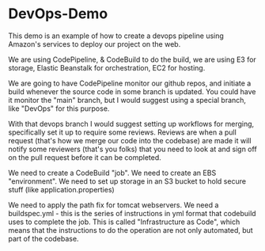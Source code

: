 # DevOps-Demo

This demo is an example of how to create a devops pipeline using Amazon's services to deploy our project on the web.

We are using CodePipeline, & CodeBuild to do the build, we are using E3 for storage, Elastic Beanstalk for orchestration, EC2 for hosting.

We are going to have CodePipeline monitor our github repos, and initiate a build whenever the source code in some branch is updated. You could have it monitor the "main" branch, but I would suggest using a special branch, like "DevOps" for this purpose.

With that devops branch I would suggest setting up workflows for merging, specifically set it up to require some reviews. Reviews are when a pull request (that's how we merge our code into the codebase) are made it will notify some reviewers (that's you folks) that you need to look at and sign off on the pull request before it can be completed.

We need to create a CodeBuild "job".
We need to create an EBS "environment".
We need to set up storage in an S3 bucket to hold secure stuff (like application.properties)


We need to apply the path fix for tomcat webservers.
We need a buildspec.yml - this is the series of instructions in yml format that codebuild uses to complete the job. This is called "Infrastructure as Code", which means that the instructions to do the operation are not only automated, but part of the codebase. 
